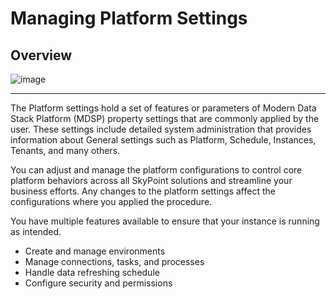 # Managing Platform Settings

## Overview

![image](https://github.com/skypointcloud/platform/blob/master/docs/doc_snippets/PlatformSettings.png?raw=true)  

---

The Platform settings hold a set of features or parameters of Modern Data Stack Platform (MDSP) property settings that are commonly applied by the user. These settings include detailed system administration that provides information about General settings such as Platform, Schedule, Instances, Tenants, and many others.

You can adjust and manage the platform configurations to control core platform behaviors across all SkyPoint solutions and streamline your business efforts. Any changes to the platform settings affect the configurations where you applied the procedure.

You have multiple features available to ensure that your instance is running as intended.

- Create and manage environments
- Manage connections, tasks, and processes
- Handle data refreshing schedule
- Configure security and permissions

